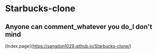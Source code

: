 # Starbucks-clone
## Anyone can comment_whatever you do_I don't mind


[Index.page}(https://sangdon1029.github.io/Starbucks-clone/)

